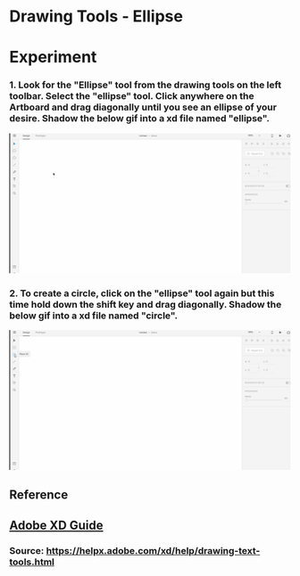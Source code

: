 # **Drawing Tools - Ellipse** 


# **Experiment**

### **1.** Look for the "Ellipse" tool from the drawing tools on the left toolbar. Select the "ellipse" tool. Click anywhere on the **Artboard** and drag diagonally until you see an ellipse of your desire. Shadow the below gif into a xd file named "ellipse". 

![](../images/pilot-09/ellipse.gif)

### **2.** To create a circle, click on the "ellipse" tool again but this time hold down the **shift** key and drag diagonally. Shadow the below gif into a xd file named "circle". 

![](../images/pilot-09/circle.gif)


## **Reference**

## [Adobe XD Guide]()

### **Source:** https://helpx.adobe.com/xd/help/drawing-text-tools.html


